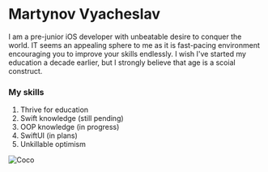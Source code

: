 <h1>Martynov Vyacheslav</h1>

I am a pre-junior iOS developer with unbeatable desire to conquer the world.
IT seems an appealing sphere to me as it is fast-pacing environment encouraging you to improve your skills endlessly.
I wish I've started my education a decade earlier, but I strongly believe that age is a scoial construct.

<h3>My skills</h3>

1. Thrive for education
1. Swift knowledge (still pending)
1. OOP knowledge (in progress)
1. SwiftUI (in plans)
1. Unkillable optimism

![Coco](/img/Image.jpg)
